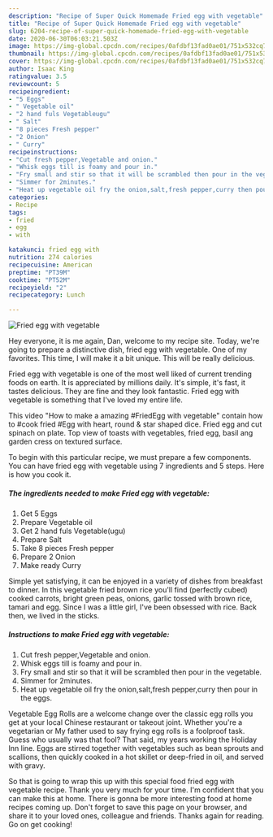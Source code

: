 ```yaml
---
description: "Recipe of Super Quick Homemade Fried egg with vegetable"
title: "Recipe of Super Quick Homemade Fried egg with vegetable"
slug: 6204-recipe-of-super-quick-homemade-fried-egg-with-vegetable
date: 2020-06-30T06:03:21.503Z
image: https://img-global.cpcdn.com/recipes/0afdbf13fad0ae01/751x532cq70/fried-egg-with-vegetable-recipe-main-photo.jpg
thumbnail: https://img-global.cpcdn.com/recipes/0afdbf13fad0ae01/751x532cq70/fried-egg-with-vegetable-recipe-main-photo.jpg
cover: https://img-global.cpcdn.com/recipes/0afdbf13fad0ae01/751x532cq70/fried-egg-with-vegetable-recipe-main-photo.jpg
author: Isaac King
ratingvalue: 3.5
reviewcount: 5
recipeingredient:
- "5 Eggs"
- " Vegetable oil"
- "2 hand fuls Vegetableugu"
- " Salt"
- "8 pieces Fresh pepper"
- "2 Onion"
- " Curry"
recipeinstructions:
- "Cut fresh pepper,Vegetable and onion."
- "Whisk eggs till is foamy and pour in."
- "Fry small and stir so that it will be scrambled then pour in the vegetable."
- "Simmer for 2minutes."
- "Heat up vegetable oil fry the onion,salt,fresh pepper,curry then pour in the eggs."
categories:
- Recipe
tags:
- fried
- egg
- with

katakunci: fried egg with 
nutrition: 274 calories
recipecuisine: American
preptime: "PT39M"
cooktime: "PT52M"
recipeyield: "2"
recipecategory: Lunch

---
```



![Fried egg with vegetable](https://img-global.cpcdn.com/recipes/0afdbf13fad0ae01/751x532cq70/fried-egg-with-vegetable-recipe-main-photo.jpg)

Hey everyone, it is me again, Dan, welcome to my recipe site. Today, we're going to prepare a distinctive dish, fried egg with vegetable. One of my favorites. This time, I will make it a bit unique. This will be really delicious.

Fried egg with vegetable is one of the most well liked of current trending foods on earth. It is appreciated by millions daily. It's simple, it's fast, it tastes delicious. They are fine and they look fantastic. Fried egg with vegetable is something that I've loved my entire life.

This video &#34;How to make a amazing #FriedEgg with vegetable&#34; contain how to #cook fried #Egg with heart, round &amp; star shaped dice. Fried egg and cut spinach on plate. Top view of toasts with vegetables, fried egg, basil ang garden cress on textured surface.


To begin with this particular recipe, we must prepare a few components. You can have fried egg with vegetable using 7 ingredients and 5 steps. Here is how you cook it.

<!--inarticleads1-->

##### The ingredients needed to make Fried egg with vegetable:

1. Get 5 Eggs
1. Prepare  Vegetable oil
1. Get 2 hand fuls Vegetable(ugu)
1. Prepare  Salt
1. Take 8 pieces Fresh pepper
1. Prepare 2 Onion
1. Make ready  Curry


Simple yet satisfying, it can be enjoyed in a variety of dishes from breakfast to dinner. In this vegetable fried brown rice you&#39;ll find (perfectly cubed) cooked carrots, bright green peas, onions, garlic tossed with brown rice, tamari and egg. Since I was a little girl, I&#39;ve been obsessed with rice. Back then, we lived in the sticks. 

<!--inarticleads2-->

##### Instructions to make Fried egg with vegetable:

1. Cut fresh pepper,Vegetable and onion.
1. Whisk eggs till is foamy and pour in.
1. Fry small and stir so that it will be scrambled then pour in the vegetable.
1. Simmer for 2minutes.
1. Heat up vegetable oil fry the onion,salt,fresh pepper,curry then pour in the eggs.


Vegetable Egg Rolls are a welcome change over the classic egg rolls you get at your local Chinese restaurant or takeout joint. Whether you&#39;re a vegetarian or My father used to say frying egg rolls is a foolproof task. Guess who usually was that fool? That said, my years working the Holiday Inn line. Eggs are stirred together with vegetables such as bean sprouts and scallions, then quickly cooked in a hot skillet or deep-fried in oil, and served with gravy. 

So that is going to wrap this up with this special food fried egg with vegetable recipe. Thank you very much for your time. I'm confident that you can make this at home. There is gonna be more interesting food at home recipes coming up. Don't forget to save this page on your browser, and share it to your loved ones, colleague and friends. Thanks again for reading. Go on get cooking!
